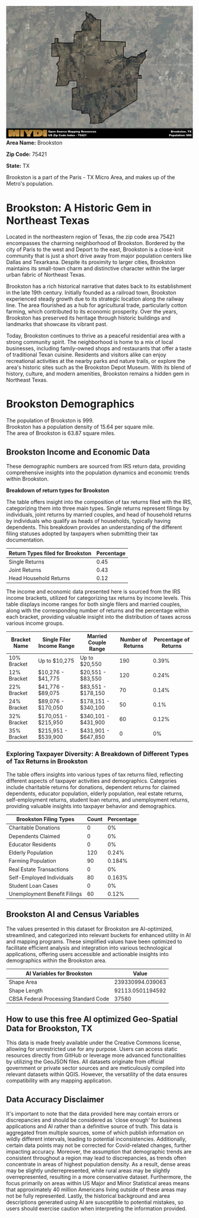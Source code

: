 ![Image Alt Text](../_images/75421.png)
**Area Name:** Brookston

**Zip Code:** 75421

**State:** TX

Brookston is a part of the Paris - TX Micro Area, and makes up  of the Metro's population.  

# Brookston: A Historic Gem in Northeast Texas  

Located in the northeastern region of Texas, the zip code area 75421 encompasses the charming neighborhood of Brookston. Bordered by the city of Paris to the west and Deport to the east, Brookston is a close-knit community that is just a short drive away from major population centers like Dallas and Texarkana. Despite its proximity to larger cities, Brookston maintains its small-town charm and distinctive character within the larger urban fabric of Northeast Texas.

Brookston has a rich historical narrative that dates back to its establishment in the late 19th century. Initially founded as a railroad town, Brookston experienced steady growth due to its strategic location along the railway line. The area flourished as a hub for agricultural trade, particularly cotton farming, which contributed to its economic prosperity. Over the years, Brookston has preserved its heritage through historic buildings and landmarks that showcase its vibrant past.

Today, Brookston continues to thrive as a peaceful residential area with a strong community spirit. The neighborhood is home to a mix of local businesses, including family-owned shops and restaurants that offer a taste of traditional Texan cuisine. Residents and visitors alike can enjoy recreational activities at the nearby parks and nature trails, or explore the area's historic sites such as the Brookston Depot Museum. With its blend of history, culture, and modern amenities, Brookston remains a hidden gem in Northeast Texas.

# Brookston Demographics

The population of Brookston is 999.  
Brookston has a population density of 15.64 per square mile.  
The area of Brookston is 63.87 square miles.  

## Brookston Income and Economic Data

These demographic numbers are sourced from IRS return data, providing comprehensive insights into the population dynamics and economic trends within Brookston.

**Breakdown of return types for Brookston**

The table offers insight into the composition of tax returns filed with the IRS, categorizing them into three main types. Single returns represent filings by individuals, joint returns by married couples, and head of household returns by individuals who qualify as heads of households, typically having dependents. This breakdown provides an understanding of the different filing statuses adopted by taxpayers when submitting their tax documentation.

| Return Types filed for Brookston                              | Percentage          |
|----------------------------------------------------------|---------------------|
| Single Returns                                            | 0.45 |
| Joint Returns                                             | 0.43 |
| Head Household Returns                                    | 0.12 |

The income and economic data presented here is sourced from the IRS income brackets, utilized for categorizing tax returns by income levels. This table displays income ranges for both single filers and married couples, along with the corresponding number of returns and the percentage within each bracket, providing valuable insight into the distribution of taxes across various income groups.

| Bracket Name       | Single Filer Income Range | Married Couple Range | Number of Returns | Percentage of Returns |
|--------------------|----------------------------|----------------------|-------------------|-----------------------|
| 10% Bracket        | Up to $10,275              | Up to $20,550        | 190 | 0.39% |
| 12% Bracket        | $10,276 - $41,775          | $20,551 - $83,550    | 120 | 0.24% |
| 22% Bracket        | $41,776 - $89,075          | $83,551 - $178,150   | 70 | 0.14% |
| 24% Bracket        | $89,076 - $170,050         | $178,151 - $340,100  | 50 | 0.1% |
| 32% Bracket        | $170,051 - $215,950        | $340,101 - $431,900  | 60 | 0.12% |
| 35% Bracket        | $215,951 - $539,900        | $431,901 - $647,850  | 0 | 0% |

### Exploring Taxpayer Diversity: A Breakdown of Different Types of Tax Returns in Brookston

The table offers insights into various types of tax returns filed, reflecting different aspects of taxpayer activities and demographics. Categories include charitable returns for donations, dependent returns for claimed dependents, educator population, elderly population, real estate returns, self-employment returns, student loan returns, and unemployment returns, providing valuable insights into taxpayer behavior and demographics.

| Brookston Filing Types                    | Count | Percentage |
|--------------------------------------|-------|------------|
| Charitable Donations                 | 0 | 0% |
| Dependents Claimed                   | 0 | 0% |
| Educator Residents                   | 0 | 0% |
| Elderly Population                   | 120 | 0.24% |
| Farming Population                   | 90 | 0.184% |
| Real Estate Transactions             | 0 | 0% |
| Self-Employed Individuals            | 80 | 0.163% |
| Student Loan Cases                   | 0 | 0% |
| Unemployment Benefit Filings         | 60 | 0.12% |

## Brookston AI and Census Variables

The values presented in this dataset for Brookston are AI-optimized, streamlined, and categorized into relevant buckets for enhanced utility in AI and mapping programs. These simplified values have been optimized to facilitate efficient analysis and integration into various technological applications, offering users accessible and actionable insights into demographics within the Brookston area.

| AI Variables for Brookston | Value |
|-------------|-------|
| Shape Area | 239330994.039063 |
| Shape Length | 92113.0501194592 |
| CBSA Federal Processing Standard Code | 37580 |

## How to use this free AI optimized Geo-Spatial Data for Brookston, TX

This data is made freely available under the Creative Commons license, allowing for unrestricted use for any purpose. Users can access static resources directly from GitHub or leverage more advanced functionalities by utilizing the GeoJSON files. All datasets originate from official government or private sector sources and are meticulously compiled into relevant datasets within QGIS. However, the versatility of the data ensures compatibility with any mapping application.

## Data Accuracy Disclaimer
It's important to note that the data provided here may contain errors or discrepancies and should be considered as 'close enough' for business applications and AI rather than a definitive source of truth. This data is aggregated from multiple sources, some of which publish information on wildly different intervals, leading to potential inconsistencies. Additionally, certain data points may not be corrected for Covid-related changes, further impacting accuracy. Moreover, the assumption that demographic trends are consistent throughout a region may lead to discrepancies, as trends often concentrate in areas of highest population density. As a result, dense areas may be slightly underrepresented, while rural areas may be slightly overrepresented, resulting in a more conservative dataset. Furthermore, the focus primarily on areas within US Major and Minor Statistical areas means that approximately 40 million Americans living outside of these areas may not be fully represented. Lastly, the historical background and area descriptions generated using AI are susceptible to potential mistakes, so users should exercise caution when interpreting the information provided.
